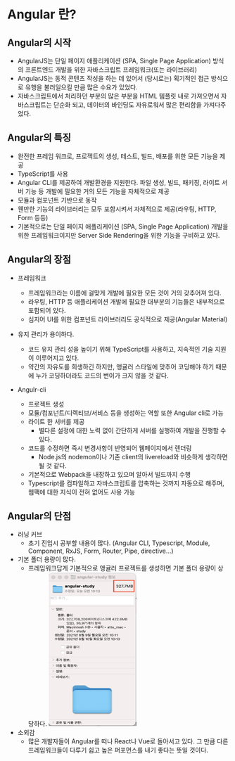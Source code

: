 # Angular 란?

## Angular의 시작
- AngularJS는 단일 페이지 애플리케이션 (SPA, Single Page Application) 방식의 프론트엔드 개발을 위한 자바스크립트 프레임워크(또는 라이브러리)
- AngularJS는 동적 콘텐츠 작성을 하는 데 있어서 (당시로는) 획기적인 접근 방식으로 유행을 불러일으킬 만큼 많은 수요가 있었다.
- 자바스크립트에서 처리하던 부분의 많은 부분을 HTML 템플릿 내로 가져오면서 자바스크립트는 단순화 되고, 데이터의 바인딩도 자유로워서 많은 편리함을 가져다주었다.

## Angular의 특징
- 완전한 프레임 워크로, 프로젝트의 생성, 테스트, 빌드, 배포를 위한 모든 기능을 제공
- TypeScript를 사용
- Angular CLI를 제공하여 개발환경을 지원한다. 파일 생성, 빌드, 패키징, 라이트 서버 기능 등 개발에 필요한 거의 모든 기능을 자체적으로 제공
- 모듈과 컴포넌트 기반으로 동작
- 웬만한 기능의 라이브러리는 모두 포함시켜서 자체적으로 제공(라우팅, HTTP, Form 등등)
- 기본적으로는 단일 페이지 애플리케이션 (SPA, Single Page Application) 개발을 위한 프레임워크이지만 Server Side Rendering을 위한 기능을 구비하고 있다.

## Angular의 장점

- 프레임워크
  - 프레임워크라는 이름에 걸맞게 개발에 필요한 모든 것이 거의 갖추어져 있다.
  - 라우팅, HTTP 등 애플리케이션 개발에 필요한 대부분의 기능들은 내부적으로 포함되어 있다.
  - 심지어 UI를 위한  컴포넌트 라이브러리도 공식적으로 제공(Angular Material)

- 유지 관리가 용이하다.
  - 코드 유지 관리 성을 높이기 위해 TypeScript를 사용하고, 지속적인 기술 지원이 이루어지고 있다.
  - 약간의 자유도를 희생하긴 하지만, 앵귤러 스타일에 맞추어 코딩해야 하기 때문에 누가 코딩하더라도 코드의 변이가 크지 않을 것 같다.

- Angulr-cli
  - 프로젝트 생성 
  - 모듈/컴포넌트/디렉티브/서비스 등을 생성하는 역할 또한 Angular cli로 가능
  - 라이트 한 서버를 제공
    - 별다른 설정에 대한 노력 없이 간단하게 서버를 실행하여 개발을 진행할 수 있다.
  - 코드를 수정하면 즉시 변경사항이 반영되어 웹페이지에서 렌더링 
    - Node.js의 nodemon이나 기존 client의 livereload와 비슷하게 생각하면 될 것 같다.
  - 기본적으로 Webpack을 내장하고 있으며 알아서 빌드까지 수행
  - Typescript를 컴파일하고 자바스크립트를 압축하는 것까지 자동으로 해주며, 웹팩에 대한 지식이 전혀 없어도 사용 가능

## Angular의 단점

- 러닝 커브
  - 초기 진입시 공부할 내용이 많다. (Angular CLI, Typescript, Module, Component, RxJS, Form, Router, Pipe, directive...)
- 기본 폴더 용량이 많다.
  - 프레임워크답게 기본적으로 앵귤러 프로젝트를 생성하면 기본 폴더 용량이 상당하다.
  <img src="./../Image/Angular%20용량.png" width="200px" height="350px" title="px(픽셀) 크기 설정" alt="Angular"></img>
- 소외감
  - 많은 개발자들이 Angular를 떠나 React나 Vue로 돌아서고 있다. 그 만큼 다른 프레임워크들이 다루기 쉽고 높은 퍼포먼스를 내기 좋다는 뜻일 것이다.